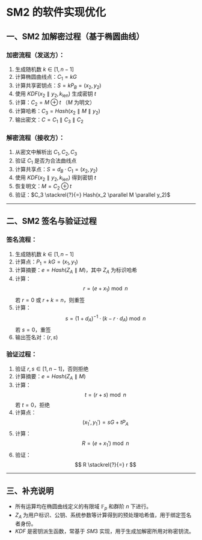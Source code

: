 # SM2 的软件实现优化

## 一、SM2 加解密过程（基于椭圆曲线）

### 加密流程（发送方）：

1. 生成随机数 $k \in [1, n-1]$
2. 计算椭圆曲线点：$C_1 = kG$
3. 计算共享密钥点：$S = kP_B = (x_2, y_2)$
4. 使用 $KDF(x_2 \parallel y_2, k_{\text{len}})$ 生成密钥 $t$
5. 计算：$C_2 = M \oplus t$ （$M$ 为明文）
6. 计算哈希：$C_3 = Hash(x_2 \parallel M \parallel y_2)$
7. 输出密文：$C = C_1 \parallel C_3 \parallel C_2$

### 解密流程（接收方）：

1. 从密文中解析出 $C_1, C_2, C_3$
2. 验证 $C_1$ 是否为合法曲线点
3. 计算共享点：$S = d_B \cdot C_1 = (x_2, y_2)$
4. 使用 $KDF(x_2 \parallel y_2, k_{\text{len}})$ 得到密钥 $t$
5. 恢复明文：$M = C_2 \oplus t$
6. 验证：$C_3 \stackrel{?}{=} Hash(x_2 \parallel M \parallel y_2)$

---

## 二、SM2 签名与验证过程

### 签名流程：

1. 生成随机数 $k \in [1, n-1]$
2. 计算点：$P_1 = kG = (x_1, y_1)$
3. 计算摘要：$e = Hash(Z_A \parallel M)$，其中 $Z_A$ 为标识哈希
4. 计算：
   $$
   r = (e + x_1) \bmod n
   $$
   若 $r = 0$ 或 $r + k = n$，则重签
5. 计算：
   $$
   s = \left(1 + d_A\right)^{-1} \cdot \left(k - r \cdot d_A\right) \bmod n
   $$
   若 $s = 0$，重签
6. 输出签名对：$(r, s)$

### 验证过程：

1. 验证 $r, s \in [1, n-1]$，否则拒绝
2. 计算摘要：$e = Hash(Z_A \parallel M)$
3. 计算：
   $$
   t = (r + s) \bmod n
   $$
   若 $t = 0$，拒绝
4. 计算点：
   $$
   (x_1', y_1') = sG + tP_A
   $$
5. 计算：
   $$
   R = (e + x_1') \bmod n
   $$
6. 验证：
   $$
   R \stackrel{?}{=} r
   $$

---

## 三、补充说明

- 所有运算均在椭圆曲线定义的有限域 $\mathbb{F}_p$ 和群阶 $n$ 下进行。
- $Z_A$ 为用户标识、公钥、系统参数等计算得到的预处理哈希值，用于绑定签名者身份。
- $KDF$ 是密钥派生函数，常基于 $SM3$ 实现，用于生成加解密所用对称密钥流。
